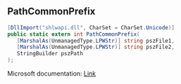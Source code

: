## PathCommonPrefix

```csharp
[DllImport("shlwapi.dll", CharSet = CharSet.Unicode)]
public static extern int PathCommonPrefix(
   [MarshalAs(UnmanagedType.LPWStr)] string pszFile1,
   [MarshalAs(UnmanagedType.LPWStr)] string pszFile2,
   StringBuilder pszPath
);
```

Microsoft documentation: [Link](https://docs.microsoft.com/en-us/windows/win32/api/shlwapi/nf-shlwapi-pathcommonprefixw)
